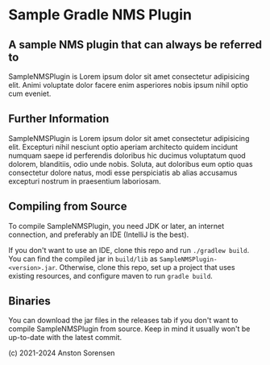 Sample Gradle NMS Plugin
==========
A sample NMS plugin that can always be referred to
--------------------------------------------------

SampleNMSPlugin is Lorem ipsum dolor sit amet consectetur adipisicing elit. Animi voluptate dolor facere enim
asperiores nobis ipsum nihil optio cum eveniet.

Further Information
-----------
SampleNMSPlugin is Lorem ipsum dolor sit amet consectetur adipisicing elit. Excepturi nihil nesciunt optio aperiam
architecto quidem incidunt numquam saepe id perferendis doloribus hic ducimus voluptatum quod dolorem, blanditiis, odio
unde nobis. Soluta, aut doloribus eum optio quas consectetur dolore natus, modi esse perspiciatis ab alias accusamus
excepturi nostrum in praesentium laboriosam.

Compiling from Source
------
To compile SampleNMSPlugin, you need JDK <version> or later, an internet connection, and preferably an IDE (IntelliJ
is the best).

If you don't want to use an IDE, clone this repo and run `./gradlew build`. You can find the compiled jar in `build/lib`
as `SampleNMSPlugin-<version>.jar`. Otherwise, clone this repo, set up a project that uses existing resources, and
configure maven to run `gradle build`.

Binaries
------
You can download the jar files in the releases tab if you don't want to compile SampleNMSPlugin from source. Keep in
mind it usually won't be up-to-date with the latest commit.

(c) 2021-2024 Anston Sorensen
